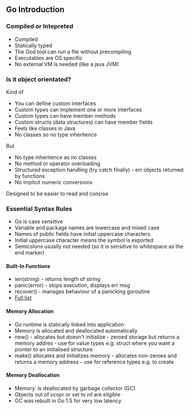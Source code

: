 ## Go Introduction

### Compiled or Intepreted

- Compiled
- Statically typed
- The God tool can run a file without precompiling
- Executables are OS specific 
- No external VM is needed (like a java JVM)


### Is it object orientated?

Kind of

- You can define custom interfaces
- Custom types can implement one or more interfaces
- Custom types can have member methods
- Custom structs (data structures) can have member fields
- Feels like classes in Java
- No classes so no type inheritence

But

- No type inheritence as no classes
- No method or operator overloading
- Structured exception handling (try catch finally) - err objects returned by functions
- No implicit numeric conversions

Designed to be easier to read and concise

### Essential Syntax Rules

- Go is case sensitive
- Variable and package names are lowercase and mixed case
- Names of public fields have initial uppercase characters
- Initial uppercase character means the symbol is exported
- Semicolons usually not needed (so it is sensitive to whitespace as the end marker)

#### Built-In Functions

- len(string) - returns length of string
- panic(error) - stops execution; displays err msg
- recover() - manages behaviour of a panicking goroutine
- [Full list](https://pkg.go.dev/builtin)


 #### Memory Allocation

- Go runtime is statically linked into application
- Memory is allocated and deallocated automatically
- new() - allocates but doesn't initialize - zeroed storage but returns a memory addres - use for value types e.g. struct where you want a pointer to an initialised structure
- make() allocates and initializes memory - allocates non-zeroes and returns a memory address - use for reference types e.g. to create

 #### Memory Deallocation

 - Memory˙ is deallocated by garbage collector (GC)
 - Objects out of scopr or set to nil are eligible
 - GC was rebuilt in Go 1.5 for very low latency

 




